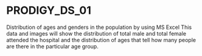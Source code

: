 # PRODIGY_DS_01
Distribution of ages and genders in the population by using MS Excel
This data and images will show the distribution of total male and total female attended the hospital and the distribution of ages that tell how many people are there in the particular age group.
